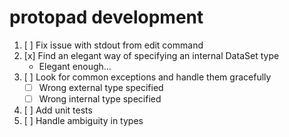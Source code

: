 # protopad development

1.  [ ] Fix issue with stdout from edit command
2.  [x] Find an elegant way of specifying an internal DataSet type
    -   Elegant enough...
3.  [ ] Look for common exceptions and handle them gracefully
    -   [ ] Wrong external type specified
    -   [ ] Wrong internal type specified
4.  [ ] Add unit tests
5.  [ ] Handle ambiguity in types
